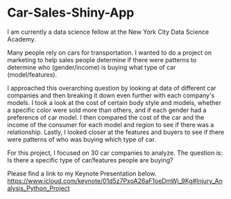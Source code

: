 # Car-Sales-Shiny-App

I am currently a data science fellow at the New York City Data Science Academy.

Many people rely on cars for transportation. I wanted to do a project on marketing to help sales people determine if there were patterns to determine who (gender/income) is buying what type of car (model/features).

I approached this overarching question by looking at data of different car companies and then breaking it down even further with each company's models. I took a look at the cost of certain body style and models, whether a specific color were sold more than others, and if each gender had a preference of car model.  I then compared the cost of the car and the income of the consumer for each model and region to see if there was a relationship. Lastly, I looked closer at the features and buyers to see if there were patterns of who was buying which type of car.

For this project, I focused on 30 car companies to analyze. The question is: Is there a specific type of car/features people are buying?

Please find a link to my Keynote Presentation below. https://www.icloud.com/keynote/01d5z7PxoA26aF1oeDmWj_9Kg#Injury_Analysis_Python_Project

